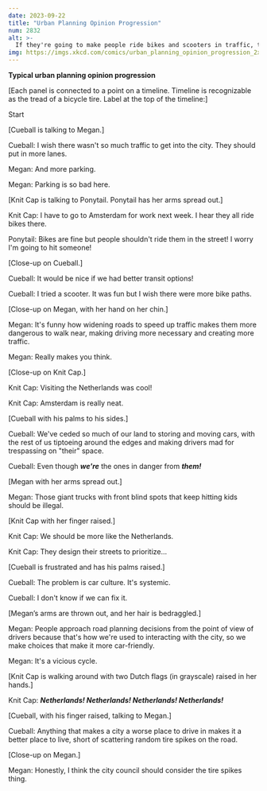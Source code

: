 ```yaml
---
date: 2023-09-22
title: "Urban Planning Opinion Progression"
num: 2832
alt: >-
  If they're going to make people ride bikes and scooters in traffic, then it should at LEAST be legal to do the Snow Crash thing where you use a hook-shot-style harpoon to catch free rides from cars.
img: https://imgs.xkcd.com/comics/urban_planning_opinion_progression_2x.png
---
```

**Typical urban planning opinion progression**

[Each panel is connected to a point on a timeline. Timeline is recognizable as the tread of a bicycle tire. Label at the top of the timeline:]

Start

[Cueball is talking to Megan.]

Cueball: I wish there wasn't so much traffic to get into the city. They should put in more lanes.

Megan: And more parking.

Megan: Parking is so bad here.

[Knit Cap is talking to Ponytail. Ponytail has her arms spread out.]

Knit Cap: I have to go to Amsterdam for work next week. I hear they all ride bikes there.

Ponytail: Bikes are fine but people shouldn't ride them in the street! I worry I'm going to hit someone!

[Close-up on Cueball.]

Cueball: It would be nice if we had better transit options!

Cueball: I tried a scooter. It was fun but I wish there were more bike paths.

[Close-up on Megan, with her hand on her chin.]

Megan: It's funny how widening roads to speed up traffic makes them more dangerous to walk near, making driving more necessary and creating more traffic.

Megan: Really makes you think.

[Close-up on Knit Cap.]

Knit Cap: Visiting the Netherlands was cool!

Knit Cap: Amsterdam is really neat.

[Cueball with his palms to his sides.]

Cueball: We've ceded so much of our land to storing and moving cars, with the rest of us tiptoeing around the edges and making drivers mad for trespassing on "their" space.

Cueball: Even though ***we're*** the ones in danger from ***them!***

[Megan with her arms spread out.]

Megan: Those giant trucks with front blind spots that keep hitting kids should be illegal.

[Knit Cap with her finger raised.]

Knit Cap: We should be more like the Netherlands.

Knit Cap: They design their streets to prioritize...

[Cueball is frustrated and has his palms raised.]

Cueball: The problem is car culture. It's systemic.

Cueball: I don't know if we can fix it.

[Megan’s arms are thrown out, and her hair is bedraggled.]

Megan: People approach road planning decisions from the point of view of drivers because that's how we're used to interacting with the city, so we make choices that make it more car-friendly.

Megan: It's a vicious cycle.

[Knit Cap is walking around with two Dutch flags (in grayscale) raised in her hands.]

Knit Cap: ***Netherlands! Netherlands! Netherlands! Netherlands!***

[Cueball, with his finger raised, talking to Megan.]

Cueball: Anything that makes a city a worse place to drive in makes it a better place to live, short of scattering random tire spikes on the road.

[Close-up on Megan.]

Megan: Honestly, I think the city council should consider the tire spikes thing.